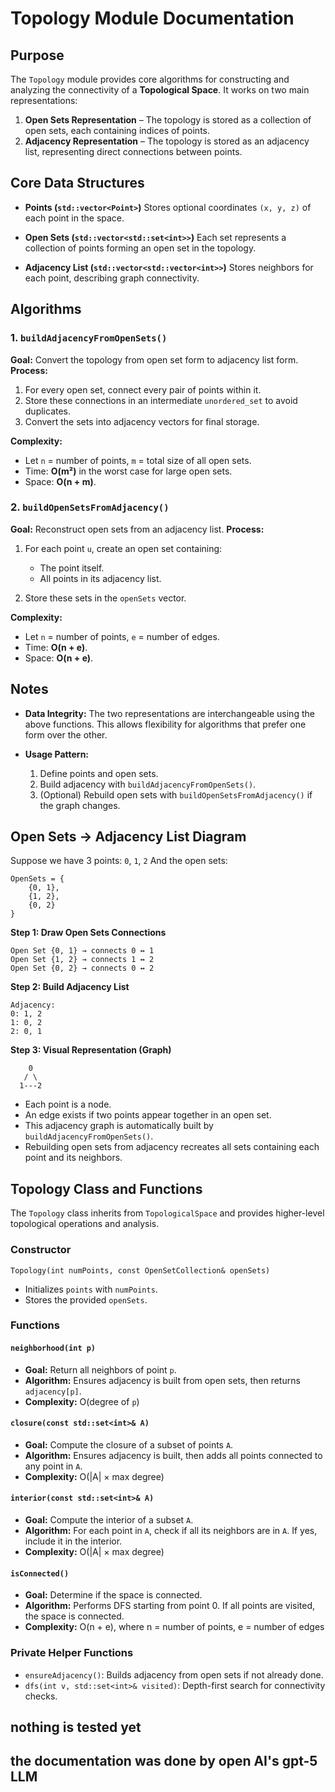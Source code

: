 # Topology Module Documentation

## Purpose

The `Topology` module provides core algorithms for constructing and analyzing the connectivity of a **Topological Space**. It works on two main representations:

1. **Open Sets Representation** – The topology is stored as a collection of open sets, each containing indices of points.
2. **Adjacency Representation** – The topology is stored as an adjacency list, representing direct connections between points.

## Core Data Structures

* **Points (`std::vector<Point>`)**
  Stores optional coordinates `(x, y, z)` of each point in the space.

* **Open Sets (`std::vector<std::set<int>>`)**
  Each set represents a collection of points forming an open set in the topology.

* **Adjacency List (`std::vector<std::vector<int>>`)**
  Stores neighbors for each point, describing graph connectivity.

## Algorithms

### 1. `buildAdjacencyFromOpenSets()`

**Goal:** Convert the topology from open set form to adjacency list form.
**Process:**

1. For every open set, connect every pair of points within it.
2. Store these connections in an intermediate `unordered_set` to avoid duplicates.
3. Convert the sets into adjacency vectors for final storage.

**Complexity:**

* Let `n` = number of points, `m` = total size of all open sets.
* Time: **O(m²)** in the worst case for large open sets.
* Space: **O(n + m)**.

### 2. `buildOpenSetsFromAdjacency()`

**Goal:** Reconstruct open sets from an adjacency list.
**Process:**

1. For each point `u`, create an open set containing:

   * The point itself.
   * All points in its adjacency list.
2. Store these sets in the `openSets` vector.

**Complexity:**

* Let `n` = number of points, `e` = number of edges.
* Time: **O(n + e)**.
* Space: **O(n + e)**.

## Notes

* **Data Integrity:**
  The two representations are interchangeable using the above functions. This allows flexibility for algorithms that prefer one form over the other.

* **Usage Pattern:**

  1. Define points and open sets.
  2. Build adjacency with `buildAdjacencyFromOpenSets()`.
  3. (Optional) Rebuild open sets with `buildOpenSetsFromAdjacency()` if the graph changes.

## Open Sets → Adjacency List Diagram

Suppose we have 3 points: `0`, `1`, `2`
And the open sets:

```
OpenSets = {
    {0, 1},
    {1, 2},
    {0, 2}
}
```

**Step 1: Draw Open Sets Connections**

```
Open Set {0, 1} → connects 0 ↔ 1
Open Set {1, 2} → connects 1 ↔ 2
Open Set {0, 2} → connects 0 ↔ 2
```

**Step 2: Build Adjacency List**

```
Adjacency:
0: 1, 2
1: 0, 2
2: 0, 1
```

**Step 3: Visual Representation (Graph)**

```
    0
   / \
  1---2
```

* Each point is a node.
* An edge exists if two points appear together in an open set.
* This adjacency graph is automatically built by `buildAdjacencyFromOpenSets()`.
* Rebuilding open sets from adjacency recreates all sets containing each point and its neighbors.


## Topology Class and Functions

The `Topology` class inherits from `TopologicalSpace` and provides higher-level topological operations and analysis.

### Constructor

`Topology(int numPoints, const OpenSetCollection& openSets)`

* Initializes `points` with `numPoints`.
* Stores the provided `openSets`.

### Functions

#### `neighborhood(int p)`

* **Goal:** Return all neighbors of point `p`.
* **Algorithm:** Ensures adjacency is built from open sets, then returns `adjacency[p]`.
* **Complexity:** O(degree of `p`)

#### `closure(const std::set<int>& A)`

* **Goal:** Compute the closure of a subset of points `A`.
* **Algorithm:** Ensures adjacency is built, then adds all points connected to any point in `A`.
* **Complexity:** O(|A| × max degree)

#### `interior(const std::set<int>& A)`

* **Goal:** Compute the interior of a subset `A`.
* **Algorithm:** For each point in `A`, check if all its neighbors are in `A`. If yes, include it in the interior.
* **Complexity:** O(|A| × max degree)

#### `isConnected()`

* **Goal:** Determine if the space is connected.
* **Algorithm:** Performs DFS starting from point 0. If all points are visited, the space is connected.
* **Complexity:** O(n + e), where n = number of points, e = number of edges

### Private Helper Functions

* `ensureAdjacency()`: Builds adjacency from open sets if not already done.
* `dfs(int v, std::set<int>& visited)`: Depth-first search for connectivity checks.


## nothing is tested yet 
## the documentation was done by open AI's gpt-5 LLM